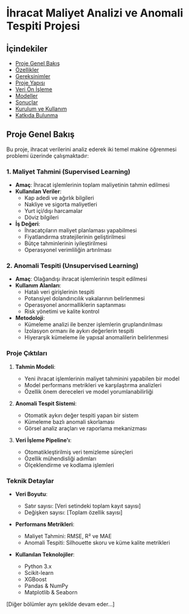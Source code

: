 # İhracat Maliyet Analizi ve Anomali Tespiti Projesi

## İçindekiler
- [Proje Genel Bakış](#proje-genel-bakış)
- [Özellikler](#özellikler)
- [Gereksinimler](#gereksinimler)
- [Proje Yapısı](#proje-yapısı)
- [Veri Ön İşleme](#veri-ön-işleme)
- [Modeller](#modeller)
- [Sonuçlar](#sonuçlar)
- [Kurulum ve Kullanım](#kurulum-ve-kullanım)
- [Katkıda Bulunma](#katkıda-bulunma)

## Proje Genel Bakış
Bu proje, ihracat verilerini analiz ederek iki temel makine öğrenmesi problemi üzerinde çalışmaktadır:

### 1. Maliyet Tahmini (Supervised Learning)
- **Amaç**: İhracat işlemlerinin toplam maliyetinin tahmin edilmesi
- **Kullanılan Veriler**:
  - Kap adedi ve ağırlık bilgileri
  - Nakliye ve sigorta maliyetleri
  - Yurt içi/dışı harcamalar
  - Döviz bilgileri
- **İş Değeri**:
  - İhracatçıların maliyet planlaması yapabilmesi
  - Fiyatlandırma stratejilerinin geliştirilmesi
  - Bütçe tahminlerinin iyileştirilmesi
  - Operasyonel verimliliğin artırılması

### 2. Anomali Tespiti (Unsupervised Learning)
- **Amaç**: Olağandışı ihracat işlemlerinin tespit edilmesi
- **Kullanım Alanları**:
  - Hatalı veri girişlerinin tespiti
  - Potansiyel dolandırıcılık vakalarının belirlenmesi
  - Operasyonel anormalliklerin saptanması
  - Risk yönetimi ve kalite kontrol
- **Metodoloji**:
  - Kümeleme analizi ile benzer işlemlerin gruplandırılması
  - İzolasyon ormanı ile aykırı değerlerin tespiti
  - Hiyerarşik kümeleme ile yapısal anomalilerin belirlenmesi

### Proje Çıktıları
1. **Tahmin Modeli**:
   - Yeni ihracat işlemlerinin maliyet tahminini yapabilen bir model
   - Model performans metrikleri ve karşılaştırma analizleri
   - Özellik önem dereceleri ve model yorumlanabilirliği

2. **Anomali Tespit Sistemi**:
   - Otomatik aykırı değer tespiti yapan bir sistem
   - Kümeleme bazlı anomali skorlaması
   - Görsel analiz araçları ve raporlama mekanizması

3. **Veri İşleme Pipeline'ı**:
   - Otomatikleştirilmiş veri temizleme süreçleri
   - Özellik mühendisliği adımları
   - Ölçeklendirme ve kodlama işlemleri

### Teknik Detaylar
- **Veri Boyutu**: 
  - Satır sayısı: [Veri setindeki toplam kayıt sayısı]
  - Değişken sayısı: [Toplam özellik sayısı]
  
- **Performans Metrikleri**:
  - Maliyet Tahmini: RMSE, R² ve MAE
  - Anomali Tespiti: Silhouette skoru ve küme kalite metrikleri

- **Kullanılan Teknolojiler**:
  - Python 3.x
  - Scikit-learn
  - XGBoost
  - Pandas & NumPy
  - Matplotlib & Seaborn

[Diğer bölümler aynı şekilde devam eder...]
